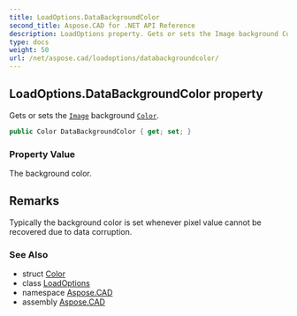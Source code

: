 ```yaml
---
title: LoadOptions.DataBackgroundColor
second_title: Aspose.CAD for .NET API Reference
description: LoadOptions property. Gets or sets the Image background Color
type: docs
weight: 50
url: /net/aspose.cad/loadoptions/databackgroundcolor/
---
```

## LoadOptions.DataBackgroundColor property

Gets or sets the [`Image`](../../image/) background [`Color`](../../color/).

```csharp
public Color DataBackgroundColor { get; set; }
```

### Property Value

The background color.

## Remarks

Typically the background color is set whenever pixel value cannot be recovered due to data corruption.

### See Also

* struct [Color](../../color/)
* class [LoadOptions](../)
* namespace [Aspose.CAD](../../loadoptions/)
* assembly [Aspose.CAD](../../../)


